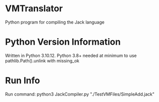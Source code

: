 # VMTranslator
Python program for compiling the Jack language

# Python Version Information
Written in Python 3.10.12. Python 3.8+ needed at minimum to use pathlib.Path().unlink with missing_ok

# Run Info
Run command:
python3 JackCompiler.py "./TestVMFiles/SimpleAdd.jack"
